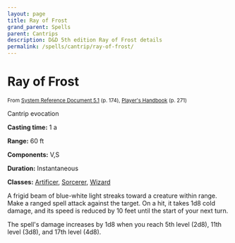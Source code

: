```yaml
---
layout: page
title: Ray of Frost
grand_parent: Spells
parent: Cantrips 
description: D&D 5th edition Ray of Frost details
permalink: /spells/cantrip/ray-of-frost/
---
```


# Ray of Frost

<small>From <a target="_blank" href="https://media.wizards.com/2016/downloads/DND/SRD-OGL_V5.1.pdf">System Reference Document 5.1</a> (p. 174), <a target="_blank" href="https://dnd.wizards.com/products/tabletop-games/rpg-products/rpg_playershandbook">Player's Handbook</a> (p. 271)</small>


Cantrip evocation

**Casting time:** 1 a

**Range:** 60 ft

**Components:** V,S 

**Duration:** Instantaneous

**Classes:** [Artificer](/classes/artificer/), [Sorcerer](/classes/sorcerer/), [Wizard](/classes/wizard/)

A frigid beam of blue-white light streaks toward a creature within range. Make a ranged spell attack against the target. On a hit, it takes 1d8 cold damage, and its speed is reduced by 10 feet until the start of your next turn.

   The spell's damage increases by 1d8 when you reach 5th level (2d8), 11th level (3d8), and 17th level (4d8).